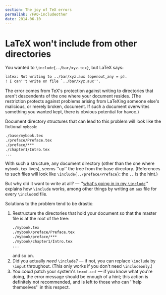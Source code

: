 ```yaml
---
section: The joy of TeX errors
permalink: /FAQ-includeother
date: 2014-06-10
---
```


# LaTeX won't include from other directories

You wanted to `\include{../bar/xyz.tex}`, but LaTeX says:
```latex
latex: Not writing to ../bar/xyz.aux (openout_any = p).
! I can''t write on file `../bar/xyz.aux''.
```
The error comes from TeX's protection against writing to
directories that aren't descendents of the one where your document
resides.  (The restriction protects against problems arising from
LaTeXing someone else's malicious, or merely broken, document.  If
such a document overwrites something you wanted kept, there is obvious
potential for havoc.)

Document directory structures that can lead to this problem will look
like the fictional `mybook`:
```latex
./base/mybook.tex
./preface/Preface.tex
./preface/***
./chapter1/Intro.tex
...
```
With such a structure, any document directory (other than the one
where `mybook.tex` lives), seems ''up'' the tree from the
base directory.  (References to such files will look like
`\include{../preface/Preface}`: the `..` is the
hint.)

But why did it want to write at all?&nbsp;&mdash; 
''[what's going in in my `\include`](/FAQ-include)'' explains
how `\include` works, among other things by writing an
`aux` file for every `\includ`ed file.

Solutions to the problem tend to be drastic:
  

1.  Restructure the directories that hold your document so that the
    master file is at the root of the tree:
    ```latex
    ./mybook.tex
    ./mybook/preface/Preface.tex
    ./mybook/preface/***
    ./mybook/chapter1/Intro.tex
    ...
    ```
    and so on.
2.  Did you actually _need_ `\include`?&nbsp;&mdash; if not, you can
    replace `\include` by `\input` throughout.  (This only works
    if you don't need `\includeonly`.)
3.  You _could_ patch your system's `texmf.cnf`&nbsp;&mdash; if you
    know what you're doing, the error message should be enough of a
    hint; this action is definitely not recommended, and is left to
    those who can ''help themselves'' in this respect.

